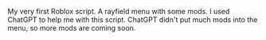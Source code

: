 My very first Roblox script. A rayfield menu with some mods. I used ChatGPT to help me with this script. ChatGPT didn't put much mods into the menu, so more mods are coming soon.
